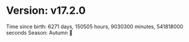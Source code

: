 # Version: v17.2.0
Time since birth: 6271 days, 150505 hours, 9030300 minutes, 541818000 seconds
Season: Autumn 🍁
